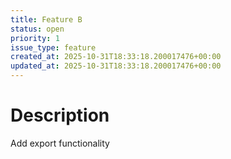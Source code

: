 ```yaml
---
title: Feature B
status: open
priority: 1
issue_type: feature
created_at: 2025-10-31T18:33:18.200017476+00:00
updated_at: 2025-10-31T18:33:18.200017476+00:00
---
```


# Description

Add export functionality
